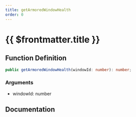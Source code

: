 ```yaml
---
title: getArmoredWindowHealth
order: 0
---
```


# {{ $frontmatter.title }}

## Function Definition

```ts
public getArmoredWindowHealth(windowId: number): number;
```

### Arguments

* windowId: number

## Documentation

<!--@include: ./parts/getArmoredWindowHealth.md-->
